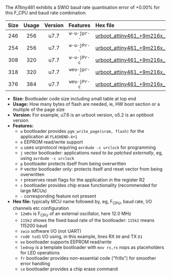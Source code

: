 The ATtiny461 exhibits a SWIO baud rate quantisation error of +0.00% for this F_CPU and baud rate combination.

|Size|Usage|Version|Features|Hex file|
|:-:|:-:|:-:|:-:|:--|
|246|256|u7.7|`w-u-jpr--`|[urboot_attiny461_+9m216x_++28k8_swio_rxb0_txb1_lednop.hex](https://raw.githubusercontent.com/stefanrueger/urboot.hex/main/mcus/attiny461/external_oscillator/fcpu_+9m216x/br_++28k8/urboot_attiny461_+9m216x_++28k8_swio_rxb0_txb1_lednop.hex)|
|254|256|u7.7|`w-u-jPr--`|[urboot_attiny461_+9m216x_++28k8_swio_rxb0_txb1.hex](https://raw.githubusercontent.com/stefanrueger/urboot.hex/main/mcus/attiny461/external_oscillator/fcpu_+9m216x/br_++28k8/urboot_attiny461_+9m216x_++28k8_swio_rxb0_txb1.hex)|
|308|320|u7.7|`w-u-jPr-c`|[urboot_attiny461_+9m216x_++28k8_swio_rxb0_txb1_lednop_fr_ce.hex](https://raw.githubusercontent.com/stefanrueger/urboot.hex/main/mcus/attiny461/external_oscillator/fcpu_+9m216x/br_++28k8/urboot_attiny461_+9m216x_++28k8_swio_rxb0_txb1_lednop_fr_ce.hex)|
|318|320|u7.7|`weu-jpr--`|[urboot_attiny461_+9m216x_++28k8_swio_rxb0_txb1_ee_lednop.hex](https://raw.githubusercontent.com/stefanrueger/urboot.hex/main/mcus/attiny461/external_oscillator/fcpu_+9m216x/br_++28k8/urboot_attiny461_+9m216x_++28k8_swio_rxb0_txb1_ee_lednop.hex)|
|376|384|u7.7|`weu-jPr-c`|[urboot_attiny461_+9m216x_++28k8_swio_rxb0_txb1_ee_lednop_fr_ce.hex](https://raw.githubusercontent.com/stefanrueger/urboot.hex/main/mcus/attiny461/external_oscillator/fcpu_+9m216x/br_++28k8/urboot_attiny461_+9m216x_++28k8_swio_rxb0_txb1_ee_lednop_fr_ce.hex)|

- **Size:** Bootloader code size including small table at top end
- **Usage:** How many bytes of flash are needed, ie, HW boot section or a multiple of the page size
- **Version:** For example, u7.6 is an urboot version, o5.2 is an optiboot version
- **Features:**
  + `w` bootloader provides `pgm_write_page(sram, flash)` for the application at `FLASHEND-4+1`
  + `e` EEPROM read/write support
  + `u` uses urprotocol requiring `avrdude -c urclock` for programming
  + `j` vector bootloader: applications *need to be patched externally*, eg, using `avrdude -c urclock`
  + `p` bootloader protects itself from being overwritten
  + `P` vector bootloader only: protects itself and reset vector from being overwritten
  + `r` preserves reset flags for the application in the register R2
  + `c` bootloader provides chip erase functionality (recommended for large MCUs)
  + `-` corresponding feature not present
- **Hex file:** typically MCU name followed by, eg, F<sub>CPU</sub>, baud rate, I/O channels etc configuration
  + `12m0x` is F<sub>CPU</sub> of an external oscillator, here 12.0 MHz
  + `115k2` shows the fixed baud rate of the bootloader: `115k2` means 115200 baud
  + `swio` software I/O (not UART)
  + `rxd0 txd1` I/O using, in this example, lines RX `D0` and TX `D1`
  + `ee` bootloader supports EEPROM read/write
  + `lednop` is a template bootloader with `mov rx,rx` nops as placeholders for LED operations
  + `fr` bootloader provides non-essential code ("frills") for smoother error handling
  + `ce` bootloader provides a chip erase command
